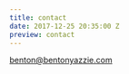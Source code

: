```yaml
---
title: contact
date: 2017-12-25 20:35:00 Z
preview: contact
---
```



[benton@bentonyazzie.com](mail:benton@bentonyazzie.com)
